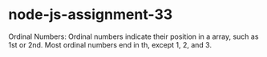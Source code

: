 # node-js-assignment-33
Ordinal Numbers: Ordinal numbers indicate their position in a array, such as 1st or 2nd. Most ordinal numbers end in th, except 1, 2, and 3.
